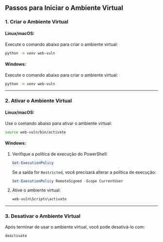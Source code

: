 ## **Passos para Iniciar o Ambiente Virtual**

### **1. Criar o Ambiente Virtual**

#### Linux/macOS:
Execute o comando abaixo para criar o ambiente virtual:
```bash
python -m venv web-vuln
```

#### Windows:
Execute o comando abaixo para criar o ambiente virtual:
```bash
python -m venv web-vuln
```

---

### **2. Ativar o Ambiente Virtual**

#### Linux/macOS:
Use o comando abaixo para ativar o ambiente virtual:
```bash
source web-vuln/bin/activate
```

#### Windows:
1. Verifique a política de execução do PowerShell:
   ```powershell
   Get-ExecutionPolicy
   ```
   Se a saída for `Restricted`, você precisará alterar a política de execução:

   ```powershell
   Set-ExecutionPolicy RemoteSigned -Scope CurrentUser
   ```

2. Ative o ambiente virtual:
   ```powershell
   web-vuln\Scripts\activate
   ```

---

### **3. Desativar o Ambiente Virtual**
Após terminar de usar o ambiente virtual, você pode desativá-lo com:
```bash
deactivate
```
